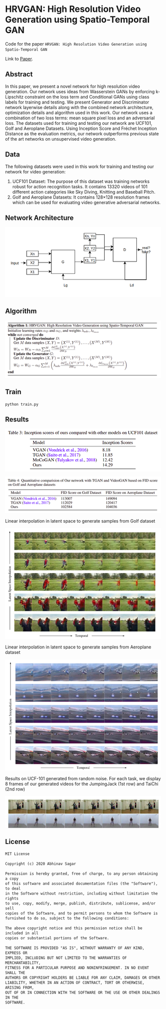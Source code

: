 # HRVGAN: High Resolution Video Generation using Spatio-Temporal GAN
Code for the paper `HRVGAN: High Resolution Video Generation using Spatio-Temporal GAN`

Link to [Paper](https://abhinavsagar.github.io/files/hrvgan.pdf).

## Abstract

In this paper, we present a novel network for high resolution video generation. Our
network uses ideas from Wasserstein GANs by enforcing k-Lipschitz constraint
on the loss term and Conditional GANs using class labels for training and testing.
We present Generator and Discriminator network layerwise details along with the
combined network architecture, optimization details and algorithm used in this
work. Our network uses a combination of two loss terms: mean square pixel loss
and an adversarial loss. The datasets used for training and testing our network
are UCF101, Golf and Aeroplane Datasets. Using Inception Score and Fréchet
Inception Distance as the evaluation metrics, our network outperforms previous
state of the art networks on unsupervised video generation.

## Data

The following datasets were used in this work for training and testing our network for video generation:

1. UCF101 Dataset: The purpose of this dataset was training networks robust for action recognition
tasks. It contains 13320 videos of 101 different action categories like Sky Diving, Knitting and
Baseball Pitch.
2. Golf and Aeroplane Datasets: It contains 128×128 resolution frames which can be used for
evaluating video generative adversarial networks.

## Network Architecture

![results](images/v4.png)

## Algorithm

![results](images/v5.png)

## Train

`python train.py`

## Results

![results](images/v6.png)

![results](images/v7.png)

Linear interpolation in latent space to generate samples from Golf dataset

![results](images/v1.png)

Linear interpolation in latent space to generate samples from Aeroplane dataset

![results](images/v2.png)

Results on UCF-101 generated from random noise. For each task, we display 8 frames of
our generated videos for the JumpingJack (1st row) and TaiChi (2nd row)

![results](images/v3.png)

## License

```
MIT License

Copyright (c) 2020 Abhinav Sagar

Permission is hereby granted, free of charge, to any person obtaining a copy
of this software and associated documentation files (the "Software"), to deal
in the Software without restriction, including without limitation the rights
to use, copy, modify, merge, publish, distribute, sublicense, and/or sell
copies of the Software, and to permit persons to whom the Software is
furnished to do so, subject to the following conditions:

The above copyright notice and this permission notice shall be included in all
copies or substantial portions of the Software.

THE SOFTWARE IS PROVIDED "AS IS", WITHOUT WARRANTY OF ANY KIND, EXPRESS OR
IMPLIED, INCLUDING BUT NOT LIMITED TO THE WARRANTIES OF MERCHANTABILITY,
FITNESS FOR A PARTICULAR PURPOSE AND NONINFRINGEMENT. IN NO EVENT SHALL THE
AUTHORS OR COPYRIGHT HOLDERS BE LIABLE FOR ANY CLAIM, DAMAGES OR OTHER
LIABILITY, WHETHER IN AN ACTION OF CONTRACT, TORT OR OTHERWISE, ARISING FROM,
OUT OF OR IN CONNECTION WITH THE SOFTWARE OR THE USE OR OTHER DEALINGS IN THE
SOFTWARE.
```


